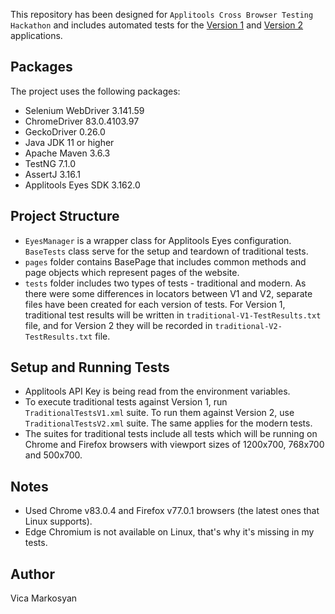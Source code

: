 This repository has been designed for `Applitools Cross Browser Testing Hackathon` 
and includes automated tests for the [Version 1](https://demo.applitools.com/gridHackathonV1.html)
and [Version 2](https://demo.applitools.com/gridHackathonV2.html) applications.


## Packages
The project uses the following packages:
* Selenium WebDriver 3.141.59
* ChromeDriver 83.0.4103.97 
* GeckoDriver 0.26.0
* Java JDK 11 or higher
* Apache Maven 3.6.3
* TestNG 7.1.0
* AssertJ 3.16.1
* Applitools Eyes SDK 3.162.0


## Project Structure
* `EyesManager` is a wrapper class for Applitools Eyes configuration. 
`BaseTests` class serve for the setup and teardown of traditional tests.
* `pages` folder contains BasePage that includes common methods and page objects which represent pages of the website.
* `tests` folder includes two types of tests - traditional and modern. As there were some differences in locators 
between V1 and V2, separate files have been created for each version of tests. For Version 1, 
traditional test results will be written in `traditional-V1-TestResults.txt` file, and for Version 2 
they will be recorded in `traditional-V2-TestResults.txt` file.


## Setup and Running Tests
* Applitools API Key is being read from the environment variables.
* To execute traditional tests against Version 1, run `TraditionalTestsV1.xml` suite. To run them against Version 2, 
use `TraditionalTestsV2.xml` suite. The same applies for the modern tests.
* The suites for traditional tests include all tests which will be running on Chrome and Firefox browsers 
with viewport sizes of 1200x700, 768x700 and 500x700.

## Notes
* Used Chrome v83.0.4 and Firefox v77.0.1 browsers (the latest ones that Linux supports).
* Edge Chromium is not available on Linux, that's why it's missing in my tests.


## Author
Vica Markosyan
